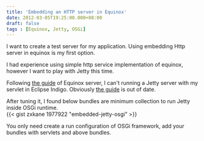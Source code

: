 ```yaml
---
title: 'Embedding an HTTP server in Equinox'
date: 2012-03-05T19:25:00.000+08:00
draft: false
tags : [Equinox, Jetty, OSGi]
---
```


I want to create a test server for my application. Using embedding Http server in equinox is my first option.  
  
I had experience using simple http service implementation of equinox, however I want to play with Jetty this time.  
  
Following [the guide](http://www.eclipse.org/equinox/server/http_in_equinox.php) of Equinox server, I can't running a Jetty server with my servlet in Eclipse Indigo. Obviously [the guide](http://www.eclipse.org/equinox/server/http_in_equinox.php) is out of date.  
  
After tuning it, I found below bundles are minimum collection to run Jetty inside OSGi runtime.  
 {{< gist zxkane 1977922 "embedded-jetty-osgi" >}} 
  
You only need create a run configuration of OSGi framework, add your bundles with servlets and above bundles.